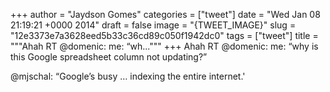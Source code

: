 
+++
author = "Jaydson Gomes"
categories = ["tweet"]
date = "Wed Jan 08 21:19:21 +0000 2014"
draft = false
image = "{TWEET_IMAGE}"
slug = "12e3373e7a3628eed5b33c36cd89c050f1942dc0"
tags = ["tweet"]
title = """Ahah RT @domenic: me: “wh..."""
+++
Ahah RT @domenic: me: “why is this Google spreadsheet column not updating?”

@mjschal: “Google’s busy … indexing the entire internet.'
